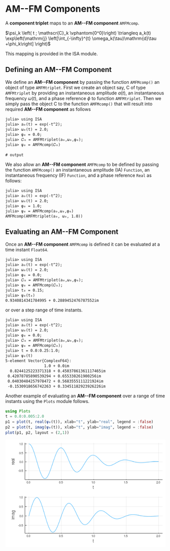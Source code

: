 # AM--FM Components

A **component triplet**  maps to an **AM--FM component** `AMFMcomp`.

$\psi_k \left( t ; \mathscr{C}_k \vphantom{0^0}\right) \triangleq a_k(t) \exp\left(\mathrm{j} \left[\int_{-\infty}^{t} \omega_k(\tau)\mathrm{d}\tau +\phi_k\right] \right)$

This mapping is provided in the ISA module.

## Defining an AM--FM Component
We define an **AM--FM component** by passing the function `AMFMcomp()`
an object of type `AMFMtriplet`. First we create an object say, C
of type `AMFMtriplet` by providing an instantaneous amplitude $a(t)$,
an instantaneous frequency $\omega(t)$, and a phase reference $\phi$
to function `AMFMtriplet`.
Then we simply pass the object C to the function `AMFMcomp()` that will
result into required **AM--FM component** as follows

```jldoctest components
julia> using ISA
julia> a₀(t) = exp(-t^2);
julia> ω₀(t) = 2.0;
julia> φ₀ = 0.0;
julia> 𝐶₀ = AMFMtriplet(a₀,ω₀,φ₀);
julia> ψ₀ = AMFMcomp(𝐶₀)

# output
```
We also allow an **AM--FM component** `AMFMcomp` to be defined by passing the
function `AMFMcomp()` an instantaneous amplitude (IA) `Function`,
an instantaneous frequency (IF) `Function`, and a phase reference `Real` as
follows:

```jldoctest components
julia> using ISA
julia> a₀(t) = exp(-t^2);
julia> ω₀(t) = 2.0;
julia> φ₀ = 1.0;
julia> ψ₀ = AMFMcomp(a₀,ω₀,φ₀)
AMFMcomp(AMFMtriplet(a₀, ω₀, 1.0))

```
## Evaluating an AM--FM Component
Once an  **AM--FM component** `AMFMcomp` is defined it can be evaluated at
a time instant `Float64`.

```jldoctest components
julia> using ISA
julia> a₀(t) = exp(-t^2);
julia> ω₀(t) = 2.0;
julia> φ₀ = 0.0;
julia> 𝐶₀ = AMFMtriplet(a₀,ω₀,φ₀);
julia> ψ₀ = AMFMcomp(𝐶₀);
julia> t₀ = 0.15;
julia> ψ₀(t₀)
0.9340814341784995 + 0.2889452476787552im
```
or over a step range of time instants.

```jldoctest components
julia> using ISA
julia> a₀(t) = exp(-t^2);
julia> ω₀(t) = 2.0;
julia> φ₀ = 0.0;
julia> 𝐶₀ = AMFMtriplet(a₀,ω₀,φ₀);
julia> ψ₀ = AMFMcomp(𝐶₀);
julia> t = 0.0:0.25:1.0;
julia> ψ₀(t)
5-element Vector{ComplexF64}:
                 1.0 + 0.0im
  0.8244125223371318 + 0.45037861361117465im
 0.42078785890539294 + 0.655338261900256im
 0.04030484257978472 + 0.5683555111221924im
 -0.1530918656742263 + 0.33451182923926226im
```

Another example of evaluating an **AM--FM component** over a
range of time instants using the `Plots` module follows.

```julia
using Plots
t = 0.0:0.005:2.0
p1 = plot(t, real(ψ₀(t)), xlab="t", ylab="real", legend = :false)
p2 = plot(t, imag(ψ₀(t)), xlab="t", ylab="imag", legend = :false)
plot(p1, p2, layout = (2,1))
```
[![](https://raw.githubusercontent.com/ssandova/ISAdocs/master/images/CompEval.png)](https://raw.githubusercontent.com/ssandova/ISAdocs/master/images/CompEval.png)
